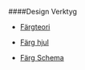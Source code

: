 ####Design Verktyg

* [Färgteori](http://img01.deviantart.net/a893/i/2011/186/6/0/color_theory__wip__by_c_jaguar07-d3l3n37.jpg)

* [Färg hjul](https://www.sessions.edu/color-calculator/)

* [Färg Schema](http://www.colorschemer.com/online.html)
